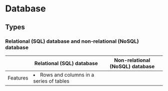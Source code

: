 # Database

## Types
### Relational (SQL) database and non-relational (NoSQL) database
| | Relational (SQL) database | Non-relational (NoSQL) database |
|---|---|---|
| Features | <li>Rows and columns in a series of tables | |
   

